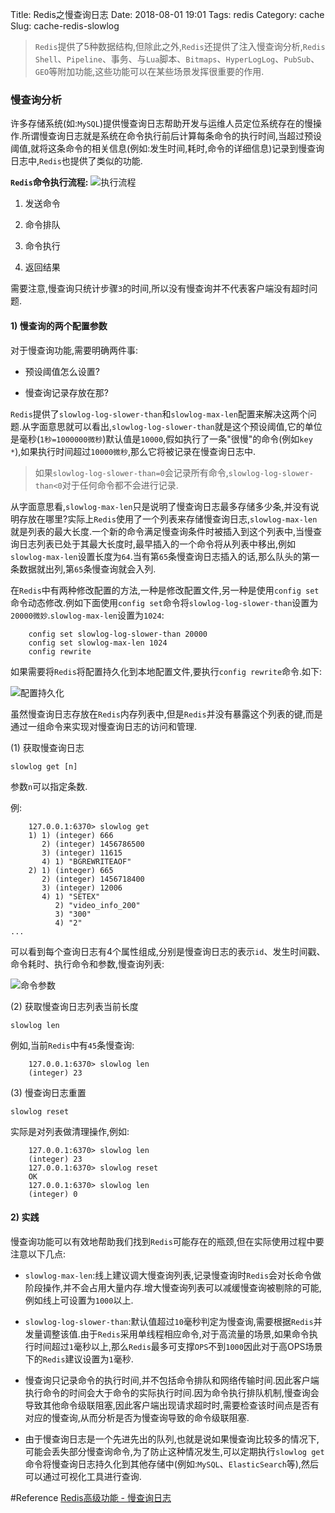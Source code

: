 Title: Redis之慢查询日志
Date: 2018-08-01 19:01
Tags: redis
Category: cache
Slug: cache-redis-slowlog



> `Redis`提供了5种数据结构,但除此之外,`Redis`还提供了注入慢查询分析,`Redis Shell`、`Pipeline`、事务、与`Lua`脚本、`Bitmaps`、`HyperLogLog`、`PubSub`、`GEO`等附加功能,这些功能可以在某些场景发挥很重要的作用.

### 慢查询分析

许多存储系统(如:`MySQL`)提供慢查询日志帮助开发与运维人员定位系统存在的慢操作.所谓慢查询日志就是系统在命令执行前后计算每条命令的执行时间,当超过预设阈值,就将这条命令的相关信息(例如:发生时间,耗时,命令的详细信息)记录到慢查询日志中,`Redis`也提供了类似的功能.

**`Redis`命令执行流程:**
![执行流程](https://upload-images.jianshu.io/upload_images/10175660-0384383b4cc4a92a.png?imageMogr2/auto-orient/strip%7CimageView2/2/w/1240)


1.  发送命令

2.  命令排队

3.  命令执行

4.  返回结果

需要注意,慢查询只统计步骤`3`的时间,所以没有慢查询并不代表客户端没有超时问题.

#### 1) 慢查询的两个配置参数

对于慢查询功能,需要明确两件事:

*   预设阈值怎么设置?

*   慢查询记录存放在那?

`Redis`提供了`slowlog-log-slower-than`和`slowlog-max-len`配置来解决这两个问题.从字面意思就可以看出,`slowlog-log-slower-than`就是这个预设阈值,它的单位是毫秒(`1秒=1000000微秒`)默认值是`10000`,假如执行了一条"很慢"的命令(例如`key *`),如果执行时间超过`10000微秒`,那么它将被记录在慢查询日志中.

> 如果`slowlog-log-slower-than=0`会记录所有命令,`slowlog-log-slower-than<0`对于任何命令都不会进行记录.

从字面意思看,`slowlog-max-len`只是说明了慢查询日志最多存储多少条,并没有说明存放在哪里?实际上`Redis`使用了一个列表来存储慢查询日志,`slowlog-max-len`就是列表的最大长度.一个新的命令满足慢查询条件时被插入到这个列表中,当慢查询日志列表已处于其最大长度时,最早插入的一个命令将从列表中移出,例如`slowlog-max-len`设置长度为`64`.当有第`65`条慢查询日志插入的话,那么队头的第一条数据就出列,第`65`条慢查询就会入列.

在`Redis`中有两种修改配置的方法,一种是修改配置文件,另一种是使用`config set`命令动态修改.例如下面使用`config set`命令将`slowlog-log-slower-than`设置为`20000微妙`.`slowlog-max-len`设置为`1024`:

```
    config set slowlog-log-slower-than 20000
    config set slowlog-max-len 1024
    config rewrite
```

如果需要将`Redis`将配置持久化到本地配置文件,要执行`config rewrite`命令.如下:

![配置持久化](https://upload-images.jianshu.io/upload_images/10175660-766efdd5d17dda77.png?imageMogr2/auto-orient/strip%7CimageView2/2/w/1240)


虽然慢查询日志存放在`Redis`内存列表中,但是`Redis`并没有暴露这个列表的键,而是通过一组命令来实现对慢查询日志的访问和管理.

(1) 获取慢查询日志

```
slowlog get [n]
```

参数`n`可以指定条数.

例:

```
    127.0.0.1:6370> slowlog get
    1) 1) (integer) 666
       2) (integer) 1456786500
       3) (integer) 11615
       4) 1) "BGREWRITEAOF"
    2) 1) (integer) 665
       2) (integer) 1456718400
       3) (integer) 12006
       4) 1) "SETEX"
          2) "video_info_200"
          3) "300"
          4) "2"
...
```

可以看到每个查询日志有4个属性组成,分别是慢查询日志的表示`id`、发生时间戳、命令耗时、执行命令和参数,慢查询列表:

![命令参数](https://upload-images.jianshu.io/upload_images/10175660-0c0ecd7670f6b0e3.png?imageMogr2/auto-orient/strip%7CimageView2/2/w/1240)


(2) 获取慢查询日志列表当前长度

```
slowlog len
```

例如,当前`Redis`中有`45`条慢查询:

```
    127.0.0.1:6370> slowlog len
    (integer) 23
```

(3) 慢查询日志重置

```
slowlog reset
```

实际是对列表做清理操作,例如:

```
    127.0.0.1:6370> slowlog len
    (integer) 23
    127.0.0.1:6370> slowlog reset
    OK
    127.0.0.1:6370> slowlog len
    (integer) 0
```

#### 2) 实践

慢查询功能可以有效地帮助我们找到`Redis`可能存在的瓶颈,但在实际使用过程中要注意以下几点:

*   `slowlog-max-len`:线上建议调大慢查询列表,记录慢查询时`Redis`会对长命令做阶段操作,并不会占用大量内存.增大慢查询列表可以减缓慢查询被剔除的可能,例如线上可设置为`1000`以上.

*   `slowlog-log-slower-than`:默认值超过`10`毫秒判定为慢查询,需要根据`Redis`并发量调整该值.由于`Redis`采用单线程相应命令,对于高流量的场景,如果命令执行时间超过`1`毫秒以上,那么`Redis`最多可支撑`OPS`不到`1000`因此对于高OPS场景下的`Redis`建议设置为`1`毫秒.

*   慢查询只记录命令的执行时间,并不包括命令排队和网络传输时间.因此客户端执行命令的时间会大于命令的实际执行时间.因为命令执行排队机制,慢查询会导致其他命令级联阻塞,因此客户端出现请求超时时,需要检查该时间点是否有对应的慢查询,从而分析是否为慢查询导致的命令级联阻塞.

*   由于慢查询日志是一个先进先出的队列,也就是说如果慢查询比较多的情况下,可能会丢失部分慢查询命令,为了防止这种情况发生,可以定期执行`slowlog get`命令将慢查询日志持久化到其他存储中(例如:`MySQL`、`ElasticSearch`等),然后可以通过可视化工具进行查询.

#Reference
 [Redis高级功能 - 慢查询日志](https://segmentfault.com/a/1190000009915519)
